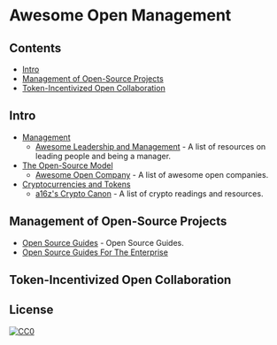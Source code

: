 # Awesome Open Management
## Contents
- [Intro](#intro)
- [Management of Open-Source Projects](#management-of-open-source-projects)
- [Token-Incentivized Open Collaboration](#token-incentivized-open-collaboration)
## Intro
- [Management](https://en.wikipedia.org/wiki/Management)
    - [Awesome Leadership and Management](https://github.com/LappleApple/awesome-leading-and-managing) - A list of resources on leading people and being a manager.
- [The Open-Source Model](https://en.wikipedia.org/wiki/Open-source_model)
    - [Awesome Open Company](https://github.com/opencompany/awesome-open-company) - A list of awesome open companies.
- [Cryptocurrencies and Tokens](https://en.wikipedia.org/wiki/Cryptocurrency)
    - [a16z's Crypto Canon](https://a16z.com/2018/02/10/crypto-readings-resources/) - A list of crypto readings and resources.
## Management of Open-Source Projects
- [Open Source Guides](https://opensource.guide/) - Open Source Guides.
- [Open Source Guides For The Enterprise](https://www.linuxfoundation.org/resources/open-source-guides/)
## Token-Incentivized Open Collaboration
## License

[![CC0](http://mirrors.creativecommons.org/presskit/buttons/88x31/svg/cc-zero.svg)](https://creativecommons.org/publicdomain/zero/1.0/)
